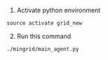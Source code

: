 1. Activate python environment
```
source activate grid_new
```

2. Run this command
```
./mingrid/main_agent.py
```